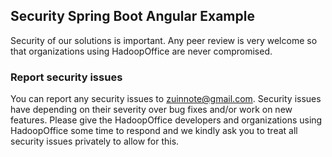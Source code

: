 ## Security Spring Boot Angular Example
Security of our solutions is important. Any peer review is very welcome so that organizations using HadoopOffice are never compromised.

### Report security issues
 You can report any security issues to zuinnote@gmail.com. Security issues have depending on their severity over bug fixes and/or work on new features. Please give the HadoopOffice developers and organizations using HadoopOffice some time to respond and we kindly ask you to treat all security issues privately to allow for this.
 